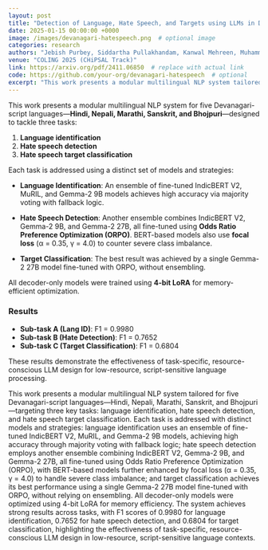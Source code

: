 ```yaml
---
layout: post
title: "Detection of Language, Hate Speech, and Targets using LLMs in Devanagari Script"
date: 2025-01-15 00:00:00 +0000
image: /images/devanagari-hatespeech.png  # optional image
categories: research
authors: "Jebish Purbey, Siddartha Pullakhandam, Kanwal Mehreen, Muhammad Arham, <strong>Drishti Sharma</strong>, Ashay Srivastava, Ram Mohan Rao Kadiyala"
venue: "COLING 2025 (CHiPSAL Track)"
link: https://arxiv.org/pdf/2411.06850  # replace with actual link
code: https://github.com/your-org/devanagari-hatespeech  # optional
excerpt: "This work presents a modular multilingual NLP system tailored for five Devanagari-script languages—Hindi, Nepali, Marathi, Sanskrit, and Bhojpuri—targeting three key tasks: language identification, hate speech detection, and hate speech target classification. Each task is addressed with distinct models and strategies: language identification uses an ensemble of fine-tuned IndicBERT V2, MuRIL, and Gemma-2 9B models, achieving high accuracy through majority voting with fallback logic; hate speech detection employs another ensemble combining IndicBERT V2, Gemma-2 9B, and Gemma-2 27B, all fine-tuned using Odds Ratio Preference Optimization (ORPO), with BERT-based models further enhanced by focal loss (α = 0.35, γ = 4.0) to handle severe class imbalance; and target classification achieves its best performance using a single Gemma-2 27B model fine-tuned with ORPO, without relying on ensembling. All decoder-only models were optimized using 4-bit LoRA for memory efficiency. The system achieves strong results across tasks, with F1 scores of 0.9980 for language identification, 0.7652 for hate speech detection, and 0.6804 for target classification, highlighting the effectiveness of task-specific, resource-conscious LLM design in low-resource, script-sensitive language contexts."
---
```


This work presents a modular multilingual NLP system for five Devanagari-script languages—**Hindi, Nepali, Marathi, Sanskrit, and Bhojpuri**—designed to tackle three tasks:

1. **Language identification**  
2. **Hate speech detection**  
3. **Hate speech target classification**

Each task is addressed using a distinct set of models and strategies:

- **Language Identification**: An ensemble of fine-tuned IndicBERT V2, MuRIL, and Gemma-2 9B models achieves high accuracy via majority voting with fallback logic.

- **Hate Speech Detection**: Another ensemble combines IndicBERT V2, Gemma-2 9B, and Gemma-2 27B, all fine-tuned using **Odds Ratio Preference Optimization (ORPO)**. BERT-based models also use **focal loss** (α = 0.35, γ = 4.0) to counter severe class imbalance.

- **Target Classification**: The best result was achieved by a single Gemma-2 27B model fine-tuned with ORPO, without ensembling.

All decoder-only models were trained using **4-bit LoRA** for memory-efficient optimization.

### Results

- **Sub-task A (Lang ID)**: F1 = 0.9980  
- **Sub-task B (Hate Detection)**: F1 = 0.7652  
- **Sub-task C (Target Classification)**: F1 = 0.6804  

These results demonstrate the effectiveness of task-specific, resource-conscious LLM design for low-resource, script-sensitive language processing.



This work presents a modular multilingual NLP system tailored for five Devanagari-script languages—Hindi, Nepali, Marathi, Sanskrit, and Bhojpuri—targeting three key tasks: language identification, hate speech detection, and hate speech target classification. Each task is addressed with distinct models and strategies: language identification uses an ensemble of fine-tuned IndicBERT V2, MuRIL, and Gemma-2 9B models, achieving high accuracy through majority voting with fallback logic; hate speech detection employs another ensemble combining IndicBERT V2, Gemma-2 9B, and Gemma-2 27B, all fine-tuned using Odds Ratio Preference Optimization (ORPO), with BERT-based models further enhanced by focal loss (α = 0.35, γ = 4.0) to handle severe class imbalance; and target classification achieves its best performance using a single Gemma-2 27B model fine-tuned with ORPO, without relying on ensembling. All decoder-only models were optimized using 4-bit LoRA for memory efficiency. The system achieves strong results across tasks, with F1 scores of 0.9980 for language identification, 0.7652 for hate speech detection, and 0.6804 for target classification, highlighting the effectiveness of task-specific, resource-conscious LLM design in low-resource, script-sensitive language contexts.
